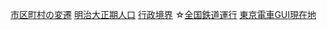 [市区町村の変遷](https://uub.jp/trc/p27.html)
[明治大正期人口](https://uub.jp/arc/arc59.html)
[行政境界](https://geoshape.ex.nii.ac.jp/city/choropleth/27_city.html)
☆[全国鉄道運行](https://gtfs-gis.jp/railway_honsu/)
[東京電車GUI現在地](https://minitokyo3d.com/)


